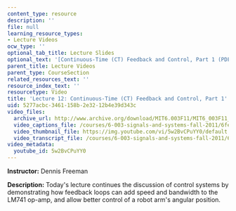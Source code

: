 ```yaml
---
content_type: resource
description: ''
file: null
learning_resource_types:
- Lecture Videos
ocw_type: ''
optional_tab_title: Lecture Slides
optional_text: '[Continuous-Time (CT) Feedback and Control, Part 1 (PDF)](/courses/6-003-signals-and-systems-fall-2011/resources/mit6_003f11_lec12)'
parent_title: Lecture Videos
parent_type: CourseSection
related_resources_text: ''
resource_index_text: ''
resourcetype: Video
title: 'Lecture 12: Continuous-Time (CT) Feedback and Control, Part 1'
uid: 5277acbc-3461-158b-2e32-12b4e39d343c
video_files:
  archive_url: http://www.archive.org/download/MIT6.003F11/MIT6_003F11_lec12_300k.mp4
  video_captions_file: /courses/6-003-signals-and-systems-fall-2011/6feb07b71d255a6d92fe307fbca5d199_5w2BvCPuYY0.vtt
  video_thumbnail_file: https://img.youtube.com/vi/5w2BvCPuYY0/default.jpg
  video_transcript_file: /courses/6-003-signals-and-systems-fall-2011/6530b4a17893d42255fcc8590fef2d80_5w2BvCPuYY0.pdf
video_metadata:
  youtube_id: 5w2BvCPuYY0
---
```


**Instructor:** Dennis Freeman

**Description:** Today's lecture continues the discussion of control systems by demonstrating how feedback loops can add speed and bandwidth to the LM741 op-amp, and allow better control of a robot arm's angular position.